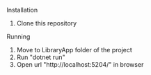 Installation
  1. Clone this repository

Running
  1. Move to LibraryApp folder of the project
  2. Run "dotnet run"
  3. Open url "http://localhost:5204/" in browser
